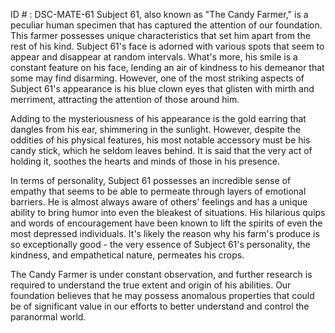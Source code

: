 ID # : DSC-MATE-61
Subject 61, also known as "The Candy Farmer," is a peculiar human specimen that has captured the attention of our foundation. This farmer possesses unique characteristics that set him apart from the rest of his kind. Subject 61's face is adorned with various spots that seem to appear and disappear at random intervals. What's more, his smile is a constant feature on his face, lending an air of kindness to his demeanor that some may find disarming. However, one of the most striking aspects of Subject 61's appearance is his blue clown eyes that glisten with mirth and merriment, attracting the attention of those around him.

Adding to the mysteriousness of his appearance is the gold earring that dangles from his ear, shimmering in the sunlight. However, despite the oddities of his physical features, his most notable accessory must be his candy stick, which he seldom leaves behind. It is said that the very act of holding it, soothes the hearts and minds of those in his presence.

In terms of personality, Subject 61 possesses an incredible sense of empathy that seems to be able to permeate through layers of emotional barriers. He is almost always aware of others' feelings and has a unique ability to bring humor into even the bleakest of situations. His hilarious quips and words of encouragement have been known to lift the spirits of even the most depressed individuals. It's likely the reason why his farm's produce is so exceptionally good - the very essence of Subject 61's personality, the kindness, and empathetical nature, permeates his crops.

The Candy Farmer is under constant observation, and further research is required to understand the true extent and origin of his abilities. Our foundation believes that he may possess anomalous properties that could be of significant value in our efforts to better understand and control the paranormal world.